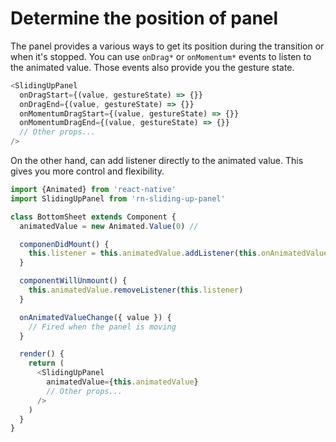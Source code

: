 # Determine the position of panel
The panel provides a various ways to get its position during the transition or when it's stopped. You can use `onDrag*` or `onMomentum*` events to listen to the animated value. Those events also provide you the gesture state.

```js
<SlidingUpPanel
  onDragStart={(value, gestureState) => {}}
  onDragEnd={(value, gestureState) => {}}
  onMomentumDragStart={(value, gestureState) => {}}
  onMomentumDragEnd={(value, gestureState) => {}}
  // Other props...
/>
```

On the other hand, can add listener directly to the animated value. This gives you more control and flexibility.


```js
import {Animated} from 'react-native'
import SlidingUpPanel from 'rn-sliding-up-panel'

class BottomSheet extends Component {
  animatedValue = new Animated.Value(0) //

  componenDidMount() {
    this.listener = this.animatedValue.addListener(this.onAnimatedValueChange)
  }

  componentWillUnmount() {
    this.animatedValue.removeListener(this.listener)
  }

  onAnimatedValueChange({ value }) {
    // Fired when the panel is moving
  }

  render() {
    return (
      <SlidingUpPanel
        animatedValue={this.animatedValue}
        // Other props...
      />
    )
  }
}
```
